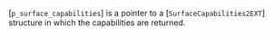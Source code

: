 [`p_surface_capabilities`] is a pointer to a
[`SurfaceCapabilities2EXT`] structure in which the capabilities are
returned.
